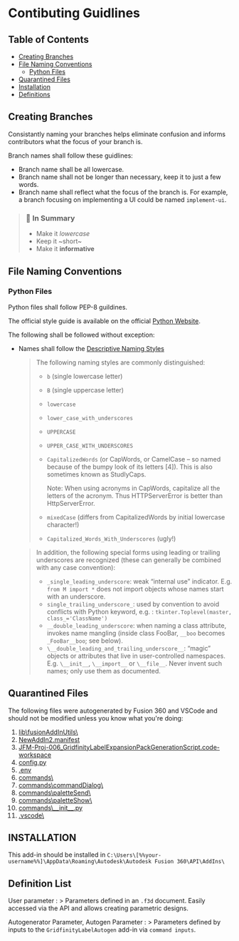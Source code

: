 # Contibuting Guidlines

## Table of Contents

- [Creating Branches](#creating-branches)
- [File Naming Conventions](#file-naming-conventions)
  - [Python Files](#python-files)
- [Quarantined Files](#quarantined-files)
- [Installation](#installation)
- [Definitions](#definitions)

## Creating Branches

Consistantly naming your branches helps eliminate confusion and informs contributors what the focus of your branch is.

Branch names shall follow these guidlines:

- Branch name shall be all lowercase.
- Branch name shall not be longer than necessary, keep it to just a few words.
- Branch name shall reflect what the focus of the branch is. For example, a branch focusing on implementing a UI could be named `implement-ui`.

> ### :memo: In Summary
>
> - Make it _lowercase_
> - Keep it ~short~
> - Make it **informative**

## File Naming Conventions

### Python Files

Python files shall follow PEP-8 guildines.

The official style guide is available on the official [Python Website](https://peps.python.org/pep-0008/).

The following shall be followed without exception:

- Names shall follow the [Descriptive Naming Styles](https://peps.python.org/pep-0008/#descriptive-naming-styles)

  > The following naming styles are commonly distinguished:
  >
  > - `b` (single lowercase letter)
  > - `B` (single uppercase letter)
  > - `lowercase`
  > - `lower_case_with_underscores`
  > - `UPPERCASE`
  > - `UPPER_CASE_WITH_UNDERSCORES`
  > - `CapitalizedWords` (or CapWords, or CamelCase – so named because of the bumpy look of its letters [4]). This is also sometimes known as StudlyCaps.
  >
  >   Note: When using acronyms in CapWords, capitalize all the letters of the acronym. Thus HTTPServerError is better than HttpServerError.
  >
  > - `mixedCase` (differs from CapitalizedWords by initial lowercase character!)
  > - `Capitalized_Words_With_Underscores` (ugly!)

  > In addition, the following special forms using leading or trailing underscores are recognized (these can generally be combined with any case convention):
  >
  > - `_single_leading_underscore`: weak “internal use” indicator. E.g. `from M import *` does not import objects whose names start with an underscore.
  > - `single_trailing_underscore_`: used by convention to avoid conflicts with Python keyword, e.g. :
  >   `tkinter.Toplevel(master, class_='ClassName')`
  > - `__double_leading_underscore`: when naming a class attribute, invokes name mangling (inside class FooBar, `__boo` becomes `_FooBar__boo`; see below).
  > - `\__double_leading_and_trailing_underscore__`: “magic” objects or attributes that live in user-controlled namespaces. E.g. `\__init__`, `\__import__` or `\__file__`. Never invent such names; only use them as documented.

## Quarantined Files

The following files were autogenerated by Fusion 360 and VSCode and should not be modified unless you know what you're doing:

1. [lib\fusionAddInUtils\ ]()
2. [NewAddIn2.manifest]()
3. [JFM-Proj-006_GridfinityLabelExpansionPackGenerationScript.code-workspace]()
4. [config.py]()
5. [.env]()
6. [commands\ ]()
7. [commands\commandDialog\ ]()
8. [commands\paletteSend\ ]()
9. [commands\paletteShow\ ]()
10. [commands\\\_\_init\_\_.py]()
11. [.vscode\ ]()

## INSTALLATION

This add-in should be installed in
`C:\Users\[%%your-username%%]\AppData\Roaming\Autodesk\Autodesk Fusion 360\API\AddIns\`

## Definition List

User parameter
: > Parameters defined in an `.f3d` document. Easily accessed via the API and allows creating parametric designs.

Autogenerator Parameter, Autogen Parameter
: > Parameters defined by inputs to the `GridfinityLabelAutogen` add-in via `command inputs`.
